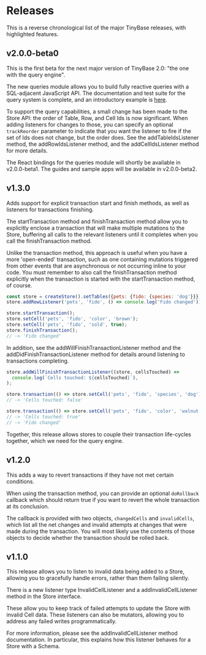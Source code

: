 # Releases

This is a reverse chronological list of the major TinyBase releases, with
highlighted features.

## v2.0.0-beta0

This is the first beta for the next major version of TinyBase 2.0: "the one with
the query engine".

The new queries module allows you to build fully reactive queries with a
SQL-adjacent JavaScript API. The documentation and test suite for the query
system is complete, and an introductory example is
[here](/api/queries/interfaces/queries/queries/).

To support the query capabilities, a small change has been made to the Store
API: the order of Table, Row, and Cell Ids is now significant. When adding
listeners for changes to those, you can specify an optional `trackReorder`
parameter to indicate that you want the listener to fire if the set of Ids does
not change, but the order does. See the addTableIdsListener method, the
addRowIdsListener method, and the addCellIdsListener method for more details.

The React bindings for the queries module will shortly be available in
v2.0.0-beta1. The guides and sample apps will be available in v2.0.0-beta2.

## v1.3.0

Adds support for explicit transaction start and finish methods, as well as
listeners for transactions finishing.

The startTransaction method and finishTransaction method allow you to explicitly
enclose a transaction that will make multiple mutations to the Store, buffering
all calls to the relevant listeners until it completes when you call the
finishTransaction method.

Unlike the transaction method, this approach is useful when you have a more
'open-ended' transaction, such as one containing mutations triggered from other
events that are asynchronous or not occurring inline to your code. You must
remember to also call the finishTransaction method explicitly when the
transaction is started with the startTransaction method, of course.

```js
const store = createStore().setTables({pets: {fido: {species: 'dog'}}});
store.addRowListener('pets', 'fido', () => console.log('Fido changed'));

store.startTransaction();
store.setCell('pets', 'fido', 'color', 'brown');
store.setCell('pets', 'fido', 'sold', true);
store.finishTransaction();
// -> 'Fido changed'
```

In addition, see the addWillFinishTransactionListener method and the
addDidFinishTransactionListener method for details around listening to
transactions completing.

```js
store.addWillFinishTransactionListener((store, cellsTouched) =>
  console.log(`Cells touched: ${cellsTouched}`),
);

store.transaction(() => store.setCell('pets', 'fido', 'species', 'dog'));
// -> 'Cells touched: false'

store.transaction(() => store.setCell('pets', 'fido', 'color', 'walnut'));
// -> 'Cells touched: true'
// -> 'Fido changed'
```

Together, this release allows stores to couple their transaction life-cycles
together, which we need for the query engine.

## v1.2.0

This adds a way to revert transactions if they have not met certain conditions.

When using the transaction method, you can provide an optional `doRollback`
callback which should return true if you want to revert the whole transaction at
its conclusion.

The callback is provided with two objects, `changedCells` and `invalidCells`,
which list all the net changes and invalid attempts at changes that were made
during the transaction. You will most likely use the contents of those objects
to decide whether the transaction should be rolled back.

## v1.1.0

This release allows you to listen to invalid data being added to a Store,
allowing you to gracefully handle errors, rather than them failing silently.

There is a new listener type InvalidCellListener and a addInvalidCellListener
method in the Store interface.

These allow you to keep track of failed attempts to update the Store with
invalid Cell data. These listeners can also be mutators, allowing you to address
any failed writes programmatically.

For more information, please see the addInvalidCellListener method
documentation. In particular, this explains how this listener behaves for a
Store with a Schema.
